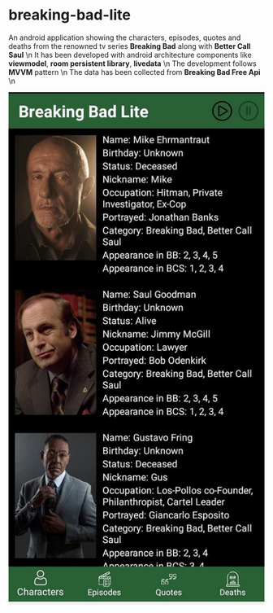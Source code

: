 # breaking-bad-lite
An android application showing the characters, episodes, quotes and deaths from the renowned tv series **Breaking Bad** along with **Better Call Saul** \n
It has been developed with android architecture components like **viewmodel**, **room persistent library**, **livedata** \n
The development follows **MVVM** pattern \n
The data has been collected from **Breaking Bad Free Api** \n

![screenshot 1](preview/118315581_10223436772097684_772543434315026950_o.jpg)
